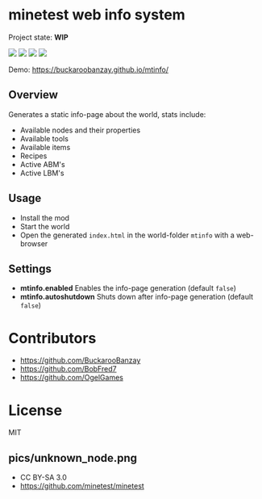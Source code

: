 
# minetest web info system

Project state: **WIP**

![](https://github.com/BuckarooBanzay/mtinfo/workflows/luacheck/badge.svg)
![](https://github.com/BuckarooBanzay/mtinfo/workflows/jshint/badge.svg)
![](https://github.com/BuckarooBanzay/mtinfo/workflows/htmllint/badge.svg)
![](https://github.com/BuckarooBanzay/mtinfo/workflows/generate/badge.svg)

Demo: https://buckaroobanzay.github.io/mtinfo/

## Overview

Generates a static info-page about the world, stats include:

* Available nodes and their properties
* Available tools
* Available items
* Recipes
* Active ABM's
* Active LBM's

## Usage

* Install the mod
* Start the world
* Open the generated `index.html` in the world-folder `mtinfo` with a web-browser

## Settings

* **mtinfo.enabled** Enables the info-page generation (default `false`)
* **mtinfo.autoshutdown** Shuts down after info-page generation (default `false`)

# Contributors

* https://github.com/BuckarooBanzay
* https://github.com/BobFred7
* https://github.com/OgelGames

# License

MIT

## pics/unknown_node.png

* CC BY-SA 3.0
* https://github.com/minetest/minetest
